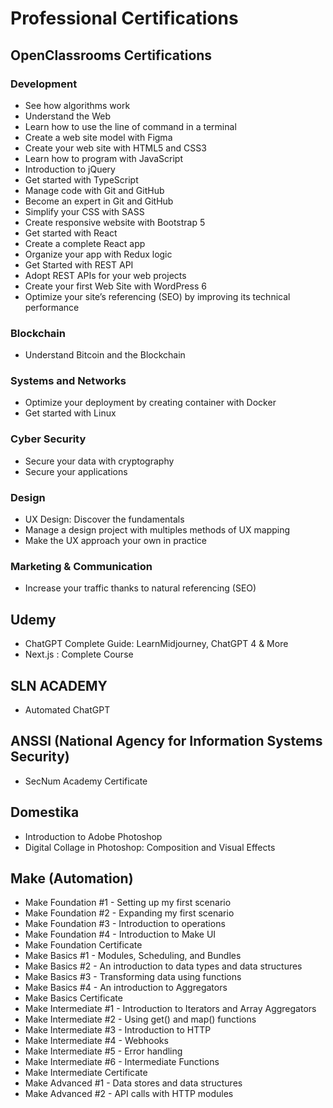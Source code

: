 # Professional Certifications

## OpenClassrooms Certifications
### Development
- See how algorithms work
- Understand the Web
- Learn how to use the line of command in a terminal
- Create a web site model with Figma
- Create your web site with HTML5 and CSS3
- Learn how to program with JavaScript
- Introduction to jQuery
- Get started with TypeScript
- Manage code with Git and GitHub
- Become an expert in Git and GitHub
- Simplify your CSS with SASS
- Create responsive website with Bootstrap 5
- Get started with React
- Create a complete React app
- Organize your app with Redux logic
- Get Started with REST API
- Adopt REST APIs for your web projects
- Create your first Web Site with WordPress 6
- Optimize your site’s referencing (SEO) by improving its technical performance


### Blockchain
- Understand Bitcoin and the Blockchain

### Systems and Networks
- Optimize your deployment by creating container with Docker
- Get started with Linux

### Cyber Security
- Secure your data with cryptography
- Secure your applications

### Design
- UX Design: Discover the fundamentals
- Manage a design project with multiples methods of UX mapping
- Make the UX approach your own in practice

### Marketing & Communication
- Increase your traffic thanks to natural referencing (SEO)

## Udemy
- ChatGPT Complete Guide: LearnMidjourney, ChatGPT 4 & More
- Next.js : Complete Course

## SLN ACADEMY
- Automated ChatGPT

## ANSSI (National Agency for Information Systems Security)
- SecNum Academy Certificate

## Domestika
- Introduction to Adobe Photoshop
- Digital Collage in Photoshop: Composition and Visual Effects

## Make (Automation)
- Make Foundation #1 - Setting up my first scenario
- Make Foundation #2 - Expanding my first scenario
- Make Foundation #3 - Introduction to operations
- Make Foundation #4 - Introduction to Make UI
- Make Foundation Certificate
- Make Basics #1 - Modules, Scheduling, and Bundles
- Make Basics #2 - An introduction to data types and data structures
- Make Basics #3 - Transforming data using functions
- Make Basics #4 - An introduction to Aggregators
- Make Basics Certificate
- Make Intermediate #1 - Introduction to Iterators and Array Aggregators
- Make Intermediate #2 - Using get() and map() functions
- Make Intermediate #3 - Introduction to HTTP
- Make Intermediate #4 - Webhooks
- Make Intermediate #5 - Error handling
- Make Intermediate #6 - Intermediate Functions
- Make Intermediate Certificate
- Make Advanced #1 - Data stores and data structures
- Make Advanced #2 - API calls with HTTP modules
